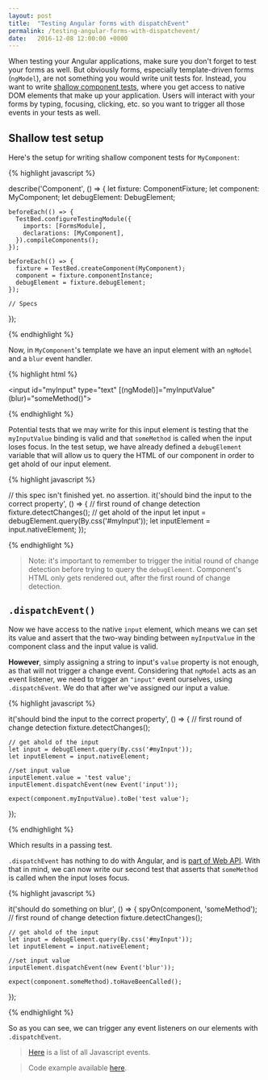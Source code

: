 ```yaml
---
layout: post
title:  "Testing Angular forms with dispatchEvent"
permalink: /testing-angular-forms-with-dispatchevent/
date:   2016-12-08 12:00:00 +0000
---
```


When testing your Angular applications, make sure you don't forget to test your forms as well. But obviously forms, especially template-driven forms (`ngModel`), are not something 
you would write unit tests for. Instead, you want to write [shallow component tests](https://angular.io/docs/ts/latest/guide/testing.html#!#shallow-component-test), where you get access
to native DOM elements that make up your application. Users will interact with your forms by typing, focusing, clicking, etc. so you want to trigger all those events in your tests as well.

## Shallow test setup

Here's the setup for writing shallow component tests for `MyComponent`:

{% highlight javascript %}

  describe('Component', () => {
    let fixture: ComponentFixture<MyComponent>;
    let component: MyComponent;
    let debugElement: DebugElement;

    beforeEach(() => {
      TestBed.configureTestingModule({
        imports: [FormsModule],
        declarations: [MyComponent],
      }).compileComponents();
    });

    beforeEach(() => {
      fixture = TestBed.createComponent(MyComponent);
      component = fixture.componentInstance;
      debugElement = fixture.debugElement;
    });

    // Specs

  });

{% endhighlight %}

Now, in `MyComponent`'s template we have an input element with an `ngModel` and a `blur` event handler.

{% highlight html %}

  <input id="myInput" type="text" [(ngModel)]="myInputValue" (blur)="someMethod()">

{% endhighlight %}

Potential tests that we may write for this input element is testing that the `myInputValue` binding is valid and that `someMethod` is called when the input loses focus.
In the test setup, we have already defined a `debugElement` variable that will allow us to query the HTML of our component in order to get ahold of our input element.

{% highlight javascript %}

  // this spec isn't finished yet. no assertion.
  it('should bind the input to the correct property', () => {
    // first round of change detection
    fixture.detectChanges();
    // get ahold of the input
    let input = debugElement.query(By.css('#myInput'));
    let inputElement = input.nativeElement;
  });

{% endhighlight %}

> Note: it's important to remember to trigger the initial round of change detection before trying to query the `debugElement`. Component's HTML only gets rendered out, after the first 
round of change detection.

## `.dispatchEvent()`

Now we have access to the native `input` element, which means we can set its value and assert that the two-way binding between `myInputValue` in the component class and the input value is valid.

**However**, simply assigning a string to input's `value` property is not enough, as that will not trigger a change event. Considering that `ngModel` acts as an event listener, we need to 
trigger an `"input"` event ourselves, using `.dispatchEvent`. We do that after we've assigned our input a value.

{% highlight javascript %}

  it('should bind the input to the correct property', () => {
    // first round of change detection
    fixture.detectChanges();

    // get ahold of the input
    let input = debugElement.query(By.css('#myInput'));
    let inputElement = input.nativeElement;

    //set input value
    inputElement.value = 'test value';
    inputElement.dispatchEvent(new Event('input'));

    expect(component.myInputValue).toBe('test value');
  });

{% endhighlight %}

Which results in a passing test.

`.dispatchEvent` has nothing to do with Angular, and is [part of Web API](https://developer.mozilla.org/en-US/docs/Web/API/EventTarget/dispatchEvent).
With that in mind, we can now write our second test that asserts that `someMethod` is called when the input loses focus.

{% highlight javascript %}

  it('should do something on blur', () => {
    spyOn(component, 'someMethod');
    // first round of change detection
    fixture.detectChanges();

    // get ahold of the input
    let input = debugElement.query(By.css('#myInput'));
    let inputElement = input.nativeElement;

    //set input value
    inputElement.dispatchEvent(new Event('blur'));
    
    expect(component.someMethod).toHaveBeenCalled();
  });

{% endhighlight %}

So as you can see, we can trigger any event listeners on our elements with `.dispatchEvent`.

> [Here](https://developer.mozilla.org/en-US/docs/Web/Events) is a list of all Javascript events. 

> Code example available [here](https://github.com/kirjai/blog-code-snippets/tree/master/testing-form-inputs).
